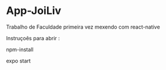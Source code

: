 # App-JoiLiv
Trabalho de Faculdade primeira vez mexendo com react-native 

Instruçoês para abrir :

npm-install

expo start
